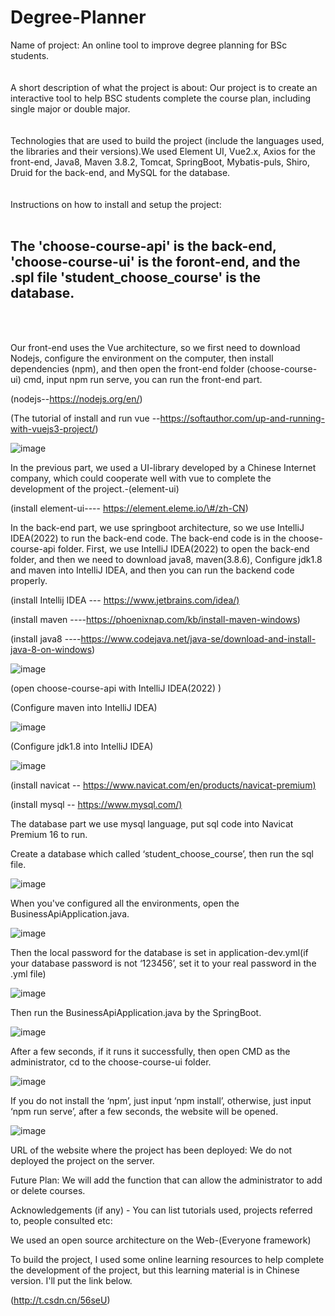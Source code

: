 # Degree-Planner
Name of project: An online tool to improve degree planning for BSc students.
<br>
<br>
<br>
A short description of what the project is about: Our project is to create an interactive tool to help BSC students complete the course plan, including single major or double major.
<br>
<br>
<br>
Technologies that are used to build the project (include the languages used, the libraries and their versions).We used Element UI, Vue2.x, Axios for the front-end, Java8, Maven 3.8.2, Tomcat, SpringBoot, Mybatis-puls, Shiro, Druid for the back-end, and MySQL for the database.
<br>
<br>
<br>
Instructions on how to install and setup the project:
<br>
<br>
<h2>The 'choose-course-api' is the back-end, 'choose-course-ui' is the foront-end, and the .spl file 'student_choose_course' is the database.</h2>
<br>
<br>

Our front-end uses the Vue architecture, so we first need to download Nodejs, configure the environment on the computer, then install dependencies (npm), and then open the front-end folder (choose-course-ui) cmd, input npm run serve, you can run the front-end part.

(nodejs--https://nodejs.org/en/)

(The tutorial of install and run vue --https://softauthor.com/up-and-running-with-vuejs3-project/)

![image](https://github.com/uoa-compsci399-s2-2022/Team6-Degree-Planner/blob/main/1.png)

In the previous part, we used a UI-library developed by a Chinese Internet company, which could cooperate well with vue to complete the development of the project.-(element-ui)

(install element-ui---- https://element.eleme.io/\#/zh-CN)

In the back-end part, we use springboot architecture, so we use IntelliJ IDEA(2022) to run the back-end code. The back-end code is in the choose-course-api folder. First, we use IntelliJ IDEA(2022) to open the back-end folder, and then we need to download java8, maven(3.8.6), Configure jdk1.8 and maven into IntelliJ IDEA, and then you can run the backend code properly.

(install Intellij IDEA --- <https://www.jetbrains.com/idea/)>

(install maven ----https://phoenixnap.com/kb/install-maven-windows)

(install java8 ----https://www.codejava.net/java-se/download-and-install-java-8-on-windows)

![image](https://github.com/uoa-compsci399-s2-2022/Team6-Degree-Planner/blob/main/2.png)

(open choose-course-api with IntelliJ IDEA(2022) )

(Configure maven into IntelliJ IDEA)

![image](https://github.com/uoa-compsci399-s2-2022/Team6-Degree-Planner/blob/main/3.png)


(Configure jdk1.8 into IntelliJ IDEA)

![image](https://github.com/uoa-compsci399-s2-2022/Team6-Degree-Planner/blob/main/4.png)

(install navicat -- <https://www.navicat.com/en/products/navicat-premium)>

(install mysql -- <https://www.mysql.com/)>

The database part we use mysql language, put sql code into Navicat Premium 16 to run.

Create a database which called ‘student_choose_course’, then run the sql file.

![image](https://github.com/uoa-compsci399-s2-2022/Team6-Degree-Planner/blob/main/5.png)

When you've configured all the environments, open the BusinessApiApplication.java.

![image](https://github.com/uoa-compsci399-s2-2022/Team6-Degree-Planner/blob/main/6.png)

Then the local password for the database is set in application-dev.yml(if your database password is not ‘123456’, set it to your real password in the .yml file)

![image](https://github.com/uoa-compsci399-s2-2022/Team6-Degree-Planner/blob/main/7.png)

Then run the BusinessApiApplication.java by the SpringBoot.

![image](https://github.com/uoa-compsci399-s2-2022/Team6-Degree-Planner/blob/main/8.png)

After a few seconds, if it runs it successfully, then open CMD as the administrator, cd to the choose-course-ui folder.

![image](https://github.com/uoa-compsci399-s2-2022/Team6-Degree-Planner/blob/main/9.png)

If you do not install the ‘npm’, just input ‘npm install’, otherwise, just input ‘npm run serve’, after a few seconds, the website will be opened.

![image](https://github.com/uoa-compsci399-s2-2022/Team6-Degree-Planner/blob/main/10.png)

URL of the website where the project has been deployed: We do not deployed the project on the server.

Future Plan: We will add the function that can allow the administrator to add or delete courses.

Acknowledgements (if any) - You can list tutorials used, projects referred to, people consulted etc:

We used an open source architecture on the Web-(Everyone framework)

To build the project, I used some online learning resources to help complete the development of the project, but this learning material is in Chinese version. I'll put the link below.

(http://t.csdn.cn/56seU)
